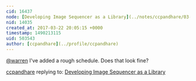 ```yaml
---
cid: 16437
node: [Developing Image Sequencer as a Library](../notes/ccpandhare/03-18-2017/developing-image-sequencer-as-a-library)
nid: 14035
created_at: 2017-03-22 20:05:15 +0000
timestamp: 1490213115
uid: 503543
author: [ccpandhare](../profile/ccpandhare)
---
```


[@warren](/profile/warren) I've added a rough schedule. Does that look fine?

[ccpandhare](../profile/ccpandhare) replying to: [Developing Image Sequencer as a Library](../notes/ccpandhare/03-18-2017/developing-image-sequencer-as-a-library)

